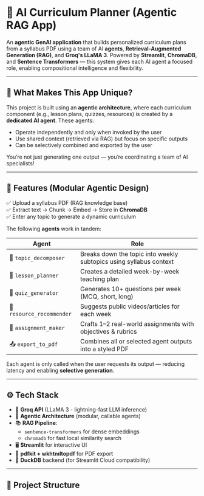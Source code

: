 # 🤖 AI Curriculum Planner (Agentic RAG App)

An **agentic GenAI application** that builds personalized curriculum plans from a syllabus PDF using a team of AI **agents**, **Retrieval-Augmented Generation (RAG)**, and **Groq's LLaMA 3**. Powered by **Streamlit**, **ChromaDB**, and **Sentence Transformers** — this system gives each AI agent a focused role, enabling compositional intelligence and flexibility.

---

## 🧠 What Makes This App Unique?

This project is built using an **agentic architecture**, where each curriculum component (e.g., lesson plans, quizzes, resources) is created by a **dedicated AI agent**. These agents:

- Operate independently and only when invoked by the user
- Use shared context (retrieved via RAG) but focus on specific outputs
- Can be selectively combined and exported by the user

You’re not just generating one output — you’re coordinating a team of AI specialists!

---

## 🔧 Features (Modular Agentic Design)

✅ Upload a syllabus PDF (RAG knowledge base)  
✅ Extract text → Chunk → Embed → Store in **ChromaDB**  
✅ Enter any topic to generate a dynamic curriculum  

The following **agents** work in tandem:

| Agent                | Role                                                                 |
|---------------------|----------------------------------------------------------------------|
| 🧩 `topic_decomposer`     | Breaks down the topic into weekly subtopics using syllabus context |
| 📘 `lesson_planner`       | Creates a detailed week-by-week teaching plan                     |
| 📝 `quiz_generator`       | Generates 10+ questions per week (MCQ, short, long)               |
| 🔗 `resource_recommender` | Suggests public videos/articles for each week                     |
| 📝 `assignment_maker`     | Crafts 1–2 real-world assignments with objectives & rubrics       |
| 📤 `export_to_pdf`        | Combines all or selected agent outputs into a styled PDF          |

Each agent is only called when the user requests its output — reducing latency and enabling **selective generation**.

---

## ⚙️ Tech Stack

- 💬 **Groq API** (LLaMA 3 - lightning-fast LLM inference)
- 🧠 **Agentic Architecture** (modular, callable agents)
- 📚 **RAG Pipeline**: 
  - `sentence-transformers` for dense embeddings  
  - `chromadb` for fast local similarity search  
- 🖥️ **Streamlit** for interactive UI  
- 📄 **pdfkit + wkhtmltopdf** for PDF export  
- 💾 **DuckDB** backend (for Streamlit Cloud compatibility)

---

## 📁 Project Structure

